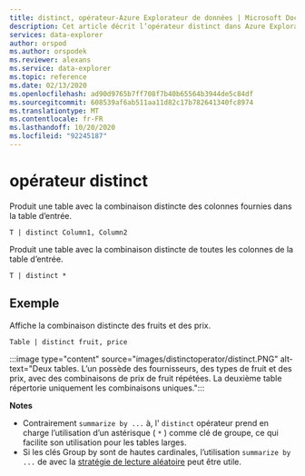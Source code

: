 ```yaml
---
title: distinct, opérateur-Azure Explorateur de données | Microsoft Docs
description: Cet article décrit l’opérateur distinct dans Azure Explorateur de données.
services: data-explorer
author: orspod
ms.author: orspodek
ms.reviewer: alexans
ms.service: data-explorer
ms.topic: reference
ms.date: 02/13/2020
ms.openlocfilehash: ad90d9765b7ff708f7b40b65564b3944de5c84df
ms.sourcegitcommit: 608539af6ab511aa11d82c17b782641340fc8974
ms.translationtype: MT
ms.contentlocale: fr-FR
ms.lasthandoff: 10/20/2020
ms.locfileid: "92245187"
---
```

# <a name="distinct-operator"></a>opérateur distinct

Produit une table avec la combinaison distincte des colonnes fournies dans la table d’entrée. 

```kusto
T | distinct Column1, Column2
```

Produit une table avec la combinaison distincte de toutes les colonnes de la table d’entrée.

```kusto
T | distinct *
```

## <a name="example"></a>Exemple

Affiche la combinaison distincte des fruits et des prix.

```kusto
Table | distinct fruit, price
```

:::image type="content" source="images/distinctoperator/distinct.PNG" alt-text="Deux tables. L’un possède des fournisseurs, des types de fruit et des prix, avec des combinaisons de prix de fruit répétées. La deuxième table répertorie uniquement les combinaisons uniques.":::

**Notes**

* Contrairement `summarize by ...` à, l' `distinct` opérateur prend en charge l’utilisation d’un astérisque ( `*` ) comme clé de groupe, ce qui facilite son utilisation pour les tables larges.
* Si les clés Group by sont de hautes cardinales, l’utilisation `summarize by ...` de avec la [stratégie de lecture aléatoire](shufflequery.md) peut être utile.